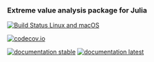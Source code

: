 ### Extreme value analysis package for Julia

[![Build Status Linux and macOS](https://travis-ci.org/Balinus/Extremes.jl.svg?branch=master)](https://travis-ci.org/Balinus/Extremes.jl)

[![codecov.io](http://codecov.io/github/Balinus/Extremes.jl/coverage.svg?branch=master)](http://codecov.io/github/Balinus/Extremes.jl?branch=master)

[![documentation stable](https://img.shields.io/badge/docs-stable-blue.svg)](https://jojal5.github.io/Extremes.jl/stable/)
[![documentation latest](https://img.shields.io/badge/docs-latest-blue.svg)](https://jojal5.github.io/Extremes.jl/latest/)

